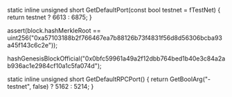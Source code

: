 static inline unsigned short GetDefaultPort(const bool testnet = fTestNet)
{
    return testnet ? 6613 : 6875;
}

assert(block.hashMerkleRoot == uint256("0xa57103188b2f766467ea7b88126b73f4831f56d8d56306bcba93a45f143c6c2e"));

hashGenesisBlockOfficial("0x0bfc59961a49a2f12dbb764bed1b40e3c84a2ab936ac1e2984cf10a1c5fa074d");

static inline unsigned short GetDefaultRPCPort()
{
    return GetBoolArg("-testnet", false) ? 5162 : 5214;
}

